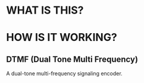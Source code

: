 # WHAT IS THIS?
<!--This code was used for [this project](http://kj.jondell.com)-->

# HOW IS IT WORKING?

## DTMF (Dual Tone Multi Frequency)
A dual-tone multi-frequency signaling encoder.
